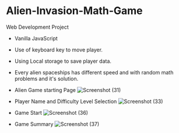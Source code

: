 # Alien-Invasion-Math-Game
Web Development Project

- Vanilla JavaScript

- Use of keyboard key to move player.

- Using Local storage to save player data.

- Every alien spaceships has different speed and with random math problems and it's solution.

- Alien Game starting Page
![Screenshot (31)](https://user-images.githubusercontent.com/31506459/87984764-7ab1a380-caa8-11ea-80ad-5b4f008c9688.png)


- Player Name and Difficulty Level Selection
![Screenshot (33)](https://user-images.githubusercontent.com/31506459/87984844-9b79f900-caa8-11ea-96e7-d9fc6fd6a48d.png)


- Game Start 
![Screenshot (36)](https://user-images.githubusercontent.com/31506459/87984922-bfd5d580-caa8-11ea-8537-fede38d10a13.png)


- Game Summary
![Screenshot (37)](https://user-images.githubusercontent.com/31506459/87985030-f0b60a80-caa8-11ea-9f66-e04cee084f77.png)
